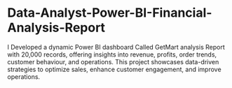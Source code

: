 # Data-Analyst-Power-BI-Financial-Analysis-Report
I Developed a dynamic Power BI dashboard Called GetMart analysis Report with 20,000 records, offering insights into revenue, profits, order trends, customer behaviour, and operations. This project showcases data-driven strategies to optimize sales, enhance customer engagement, and improve operations.
